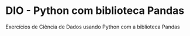 # DIO - Python com biblioteca Pandas
Exercícios de Ciência de Dados usando Python com a biblioteca Pandas
